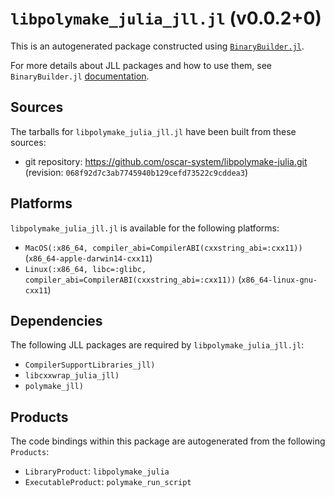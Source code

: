 # `libpolymake_julia_jll.jl` (v0.0.2+0)

This is an autogenerated package constructed using [`BinaryBuilder.jl`](https://github.com/JuliaPackaging/BinaryBuilder.jl).

For more details about JLL packages and how to use them, see `BinaryBuilder.jl` [documentation](https://juliapackaging.github.io/BinaryBuilder.jl/dev/jll/).

## Sources

The tarballs for `libpolymake_julia_jll.jl` have been built from these sources:

* git repository: https://github.com/oscar-system/libpolymake-julia.git (revision: `068f92d7c3ab7745940b129cefd73522c9cddea3`)

## Platforms

`libpolymake_julia_jll.jl` is available for the following platforms:

* `MacOS(:x86_64, compiler_abi=CompilerABI(cxxstring_abi=:cxx11))` (`x86_64-apple-darwin14-cxx11`)
* `Linux(:x86_64, libc=:glibc, compiler_abi=CompilerABI(cxxstring_abi=:cxx11))` (`x86_64-linux-gnu-cxx11`)

## Dependencies

The following JLL packages are required by `libpolymake_julia_jll.jl`:

* `CompilerSupportLibraries_jll)`
* `libcxxwrap_julia_jll)`
* `polymake_jll)`

## Products

The code bindings within this package are autogenerated from the following `Products`:

* `LibraryProduct`: `libpolymake_julia`
* `ExecutableProduct`: `polymake_run_script`
